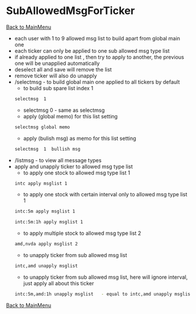 
# SubAllowedMsgForTicker
[Back to MainMenu](/docs/helpmain.md)
* each user with 1 to 9 allowed msg list to build apart from global main one
* each ticker can only be applied to one sub allowed msg type list
* if already applied to one list , then try to apply to another, the previous one will be unapplied automatically
* deselect all and save will remove the list
* remove ticker will also do unapply 
* /selectmsg     - to build global main one applied to all tickers by default
    - to build sub spare list index 1
    ~~~bash 
    selectmsg  1    
    ~~~
    - selectmsg  0  - same as selectmsg
    - apply (global memo) for this list setting
    ~~~bash 
    selectmsg global memo 
    ~~~
    - apply (bulish msg) as memo for this list setting 
    ~~~bash 
    selectmsg  1  bullish msg
    ~~~    
* /listmsg          - to view all message types 
* apply and unapply ticker to allowed msg type list
    - to apply one stock to allowed msg type list 1
    ~~~bash 
    intc apply msglist 1 
    ~~~
    - to apply one stock with certain interval only to allowed msg type list 1
    ~~~bash 
    intc:5m apply msglist 1 
    ~~~
    ~~~bash 
    intc:5m:1h apply msglist 1 
    ~~~
    - to apply multiple stock to allowed msg type list 2
    ~~~bash 
    amd,nvda apply msglist 2 
    ~~~
    - to unapply ticker from sub allowed msg list
    ~~~bash 
    intc,amd unapply msglist 
    ~~~
    - to unapply ticker from sub allowed msg list, here will ignore interval, just apply all about this ticker
    ~~~bash 
    intc:5m,amd:1h unapply msglist   - equal to intc,amd unapply msglist 
    ~~~
[Back to MainMenu](/docs/helpmain.md)